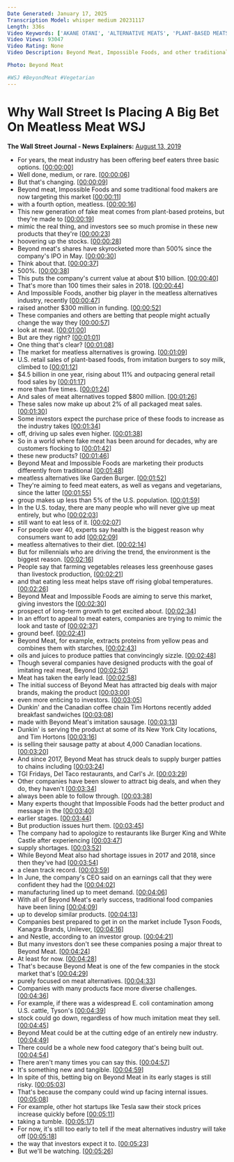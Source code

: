 ```yaml
---
Date Generated: January 17, 2025
Transcription Model: whisper medium 20231117
Length: 336s
Video Keywords: ['AKANE OTANI', 'ALTERNATIVE MEATS', 'PLANT-BASED MEATS', 'BEYOND BURGER', 'IMPOSSIBLE BURGER', 'VEGANS', 'VEGETERIANS', 'BEYOND MEAT', 'IMPOSSIBLE FOODS', 'Meat Substitutes', 'wsj', 'the wall street journal', 'meatless burger king', 'beyond meat burger', 'impossible whopper', 'vegan', 'meatless burger', 'plant based', 'veggie burger', 'beyond meat stock', 'food finance', 'fake meat', 'meat-free', 'veganism', 'plant based burger', 'plant based diet', 'burger', 'vegan burger', 'food industry', 'meat alternatives']
Video Views: 93047
Video Rating: None
Video Description: Beyond Meat, Impossible Foods, and other traditional food companies are all betting the rise of meatless alternatives could permanently change the way people look at meat. But are they right? WSJ’s Akane Otani explains. 

Photo: Beyond Meat

#WSJ #BeyondMeat #Vegetarian
---
```


# Why Wall Street Is Placing A Big Bet On Meatless Meat  WSJ
**The Wall Street Journal - News Explainers:** [August 13, 2019](https://www.youtube.com/watch?v=CxLWAPwi6Mo)
*  For years, the meat industry has been offering beef eaters three basic options. [[00:00:00](https://www.youtube.com/watch?v=CxLWAPwi6Mo&t=0.0s)]
*  Well done, medium, or rare. [[00:00:06](https://www.youtube.com/watch?v=CxLWAPwi6Mo&t=6.44s)]
*  But that's changing. [[00:00:09](https://www.youtube.com/watch?v=CxLWAPwi6Mo&t=9.8s)]
*  Beyond meat, Impossible Foods and some traditional food makers are now targeting this market [[00:00:11](https://www.youtube.com/watch?v=CxLWAPwi6Mo&t=11.36s)]
*  with a fourth option, meatless. [[00:00:16](https://www.youtube.com/watch?v=CxLWAPwi6Mo&t=16.06s)]
*  This new generation of fake meat comes from plant-based proteins, but they're made to [[00:00:19](https://www.youtube.com/watch?v=CxLWAPwi6Mo&t=19.32s)]
*  mimic the real thing, and investors see so much promise in these new products that they're [[00:00:23](https://www.youtube.com/watch?v=CxLWAPwi6Mo&t=23.84s)]
*  hoovering up the stocks. [[00:00:28](https://www.youtube.com/watch?v=CxLWAPwi6Mo&t=28.56s)]
*  Beyond meat's shares have skyrocketed more than 500% since the company's IPO in May. [[00:00:30](https://www.youtube.com/watch?v=CxLWAPwi6Mo&t=30.919999999999998s)]
*  Think about that. [[00:00:37](https://www.youtube.com/watch?v=CxLWAPwi6Mo&t=37.0s)]
*  500%. [[00:00:38](https://www.youtube.com/watch?v=CxLWAPwi6Mo&t=38.56s)]
*  This puts the company's current value at about $10 billion. [[00:00:40](https://www.youtube.com/watch?v=CxLWAPwi6Mo&t=40.18s)]
*  That's more than 100 times their sales in 2018. [[00:00:44](https://www.youtube.com/watch?v=CxLWAPwi6Mo&t=44.44s)]
*  And Impossible Foods, another big player in the meatless alternatives industry, recently [[00:00:47](https://www.youtube.com/watch?v=CxLWAPwi6Mo&t=47.94s)]
*  raised another $300 million in funding. [[00:00:52](https://www.youtube.com/watch?v=CxLWAPwi6Mo&t=52.519999999999996s)]
*  These companies and others are betting that people might actually change the way they [[00:00:57](https://www.youtube.com/watch?v=CxLWAPwi6Mo&t=57.04s)]
*  look at meat. [[00:01:00](https://www.youtube.com/watch?v=CxLWAPwi6Mo&t=60.72s)]
*  But are they right? [[00:01:01](https://www.youtube.com/watch?v=CxLWAPwi6Mo&t=61.72s)]
*  One thing that's clear? [[00:01:08](https://www.youtube.com/watch?v=CxLWAPwi6Mo&t=68.24s)]
*  The market for meatless alternatives is growing. [[00:01:09](https://www.youtube.com/watch?v=CxLWAPwi6Mo&t=69.52s)]
*  U.S. retail sales of plant-based foods, from imitation burgers to soy milk, climbed to [[00:01:12](https://www.youtube.com/watch?v=CxLWAPwi6Mo&t=72.28s)]
*  $4.5 billion in one year, rising about 11% and outpacing general retail food sales by [[00:01:17](https://www.youtube.com/watch?v=CxLWAPwi6Mo&t=77.68s)]
*  more than five times. [[00:01:24](https://www.youtube.com/watch?v=CxLWAPwi6Mo&t=84.24s)]
*  And sales of meat alternatives topped $800 million. [[00:01:26](https://www.youtube.com/watch?v=CxLWAPwi6Mo&t=86.56s)]
*  These sales now make up about 2% of all packaged meat sales. [[00:01:30](https://www.youtube.com/watch?v=CxLWAPwi6Mo&t=90.64s)]
*  Some investors expect the purchase price of these foods to increase as the industry takes [[00:01:34](https://www.youtube.com/watch?v=CxLWAPwi6Mo&t=94.44s)]
*  off, driving up sales even higher. [[00:01:38](https://www.youtube.com/watch?v=CxLWAPwi6Mo&t=98.72s)]
*  So in a world where fake meat has been around for decades, why are customers flocking to [[00:01:42](https://www.youtube.com/watch?v=CxLWAPwi6Mo&t=102.38s)]
*  these new products? [[00:01:46](https://www.youtube.com/watch?v=CxLWAPwi6Mo&t=106.76s)]
*  Beyond Meat and Impossible Foods are marketing their products differently from traditional [[00:01:48](https://www.youtube.com/watch?v=CxLWAPwi6Mo&t=108.56s)]
*  meatless alternatives like Garden Burger. [[00:01:52](https://www.youtube.com/watch?v=CxLWAPwi6Mo&t=112.68s)]
*  They're aiming to feed meat eaters, as well as vegans and vegetarians, since the latter [[00:01:55](https://www.youtube.com/watch?v=CxLWAPwi6Mo&t=115.6s)]
*  group makes up less than 5% of the U.S. population. [[00:01:59](https://www.youtube.com/watch?v=CxLWAPwi6Mo&t=119.88s)]
*  In the U.S. today, there are many people who will never give up meat entirely, but who [[00:02:03](https://www.youtube.com/watch?v=CxLWAPwi6Mo&t=123.6s)]
*  still want to eat less of it. [[00:02:07](https://www.youtube.com/watch?v=CxLWAPwi6Mo&t=127.52s)]
*  For people over 40, experts say health is the biggest reason why consumers want to add [[00:02:09](https://www.youtube.com/watch?v=CxLWAPwi6Mo&t=129.72s)]
*  meatless alternatives to their diet. [[00:02:14](https://www.youtube.com/watch?v=CxLWAPwi6Mo&t=134.48s)]
*  But for millennials who are driving the trend, the environment is the biggest reason. [[00:02:16](https://www.youtube.com/watch?v=CxLWAPwi6Mo&t=136.51999999999998s)]
*  People say that farming vegetables releases less greenhouse gases than livestock production, [[00:02:21](https://www.youtube.com/watch?v=CxLWAPwi6Mo&t=141.44s)]
*  and that eating less meat helps stave off rising global temperatures. [[00:02:26](https://www.youtube.com/watch?v=CxLWAPwi6Mo&t=146.22s)]
*  Beyond Meat and Impossible Foods are aiming to serve this market, giving investors the [[00:02:30](https://www.youtube.com/watch?v=CxLWAPwi6Mo&t=150.07999999999998s)]
*  prospect of long-term growth to get excited about. [[00:02:34](https://www.youtube.com/watch?v=CxLWAPwi6Mo&t=154.1s)]
*  In an effort to appeal to meat eaters, companies are trying to mimic the look and taste of [[00:02:37](https://www.youtube.com/watch?v=CxLWAPwi6Mo&t=157.56s)]
*  ground beef. [[00:02:41](https://www.youtube.com/watch?v=CxLWAPwi6Mo&t=161.88s)]
*  Beyond Meat, for example, extracts proteins from yellow peas and combines them with starches, [[00:02:43](https://www.youtube.com/watch?v=CxLWAPwi6Mo&t=163.48s)]
*  oils and juices to produce patties that convincingly sizzle. [[00:02:48](https://www.youtube.com/watch?v=CxLWAPwi6Mo&t=168.68s)]
*  Though several companies have designed products with the goal of imitating real meat, Beyond [[00:02:52](https://www.youtube.com/watch?v=CxLWAPwi6Mo&t=172.88s)]
*  Meat has taken the early lead. [[00:02:58](https://www.youtube.com/watch?v=CxLWAPwi6Mo&t=178.36s)]
*  The initial success of Beyond Meat has attracted big deals with major brands, making the product [[00:03:00](https://www.youtube.com/watch?v=CxLWAPwi6Mo&t=180.84s)]
*  even more enticing to investors. [[00:03:05](https://www.youtube.com/watch?v=CxLWAPwi6Mo&t=185.86s)]
*  Dunkin' and the Canadian coffee chain Tim Hortons recently added breakfast sandwiches [[00:03:08](https://www.youtube.com/watch?v=CxLWAPwi6Mo&t=188.52s)]
*  made with Beyond Meat's imitation sausage. [[00:03:13](https://www.youtube.com/watch?v=CxLWAPwi6Mo&t=193.32s)]
*  Dunkin' is serving the product at some of its New York City locations, and Tim Hortons [[00:03:16](https://www.youtube.com/watch?v=CxLWAPwi6Mo&t=196.44s)]
*  is selling their sausage patty at about 4,000 Canadian locations. [[00:03:20](https://www.youtube.com/watch?v=CxLWAPwi6Mo&t=200.4s)]
*  And since 2017, Beyond Meat has struck deals to supply burger patties to chains including [[00:03:24](https://www.youtube.com/watch?v=CxLWAPwi6Mo&t=204.82s)]
*  TGI Fridays, Del Taco restaurants, and Carl's Jr. [[00:03:29](https://www.youtube.com/watch?v=CxLWAPwi6Mo&t=209.48000000000002s)]
*  Other companies have been slower to attract big deals, and when they do, they haven't [[00:03:34](https://www.youtube.com/watch?v=CxLWAPwi6Mo&t=214.12s)]
*  always been able to follow through. [[00:03:38](https://www.youtube.com/watch?v=CxLWAPwi6Mo&t=218.48000000000002s)]
*  Many experts thought that Impossible Foods had the better product and message in the [[00:03:40](https://www.youtube.com/watch?v=CxLWAPwi6Mo&t=220.38s)]
*  earlier stages. [[00:03:44](https://www.youtube.com/watch?v=CxLWAPwi6Mo&t=224.0s)]
*  But production issues hurt them. [[00:03:45](https://www.youtube.com/watch?v=CxLWAPwi6Mo&t=225.72s)]
*  The company had to apologize to restaurants like Burger King and White Castle after experiencing [[00:03:47](https://www.youtube.com/watch?v=CxLWAPwi6Mo&t=227.94s)]
*  supply shortages. [[00:03:52](https://www.youtube.com/watch?v=CxLWAPwi6Mo&t=232.66s)]
*  While Beyond Meat also had shortage issues in 2017 and 2018, since then they've had [[00:03:54](https://www.youtube.com/watch?v=CxLWAPwi6Mo&t=234.6s)]
*  a clean track record. [[00:03:59](https://www.youtube.com/watch?v=CxLWAPwi6Mo&t=239.9s)]
*  In June, the company's CEO said on an earnings call that they were confident they had the [[00:04:02](https://www.youtube.com/watch?v=CxLWAPwi6Mo&t=242.1s)]
*  manufacturing lined up to meet demand. [[00:04:06](https://www.youtube.com/watch?v=CxLWAPwi6Mo&t=246.44s)]
*  With all of Beyond Meat's early success, traditional food companies have been lining [[00:04:09](https://www.youtube.com/watch?v=CxLWAPwi6Mo&t=249.66s)]
*  up to develop similar products. [[00:04:13](https://www.youtube.com/watch?v=CxLWAPwi6Mo&t=253.72s)]
*  Companies best prepared to get in on the market include Tyson Foods, Kanagra Brands, Unilever, [[00:04:16](https://www.youtube.com/watch?v=CxLWAPwi6Mo&t=256.24s)]
*  and Nestle, according to an investor group. [[00:04:21](https://www.youtube.com/watch?v=CxLWAPwi6Mo&t=261.64s)]
*  But many investors don't see these companies posing a major threat to Beyond Meat. [[00:04:24](https://www.youtube.com/watch?v=CxLWAPwi6Mo&t=264.47999999999996s)]
*  At least for now. [[00:04:28](https://www.youtube.com/watch?v=CxLWAPwi6Mo&t=268.88s)]
*  That's because Beyond Meat is one of the few companies in the stock market that's [[00:04:29](https://www.youtube.com/watch?v=CxLWAPwi6Mo&t=269.88s)]
*  purely focused on meat alternatives. [[00:04:33](https://www.youtube.com/watch?v=CxLWAPwi6Mo&t=273.64s)]
*  Companies with many products face more diverse challenges. [[00:04:36](https://www.youtube.com/watch?v=CxLWAPwi6Mo&t=276.47999999999996s)]
*  For example, if there was a widespread E. coli contamination among U.S. cattle, Tyson's [[00:04:39](https://www.youtube.com/watch?v=CxLWAPwi6Mo&t=279.88s)]
*  stock could go down, regardless of how much imitation meat they sell. [[00:04:45](https://www.youtube.com/watch?v=CxLWAPwi6Mo&t=285.08s)]
*  Beyond Meat could be at the cutting edge of an entirely new industry. [[00:04:49](https://www.youtube.com/watch?v=CxLWAPwi6Mo&t=289.71999999999997s)]
*  There could be a whole new food category that's being built out. [[00:04:54](https://www.youtube.com/watch?v=CxLWAPwi6Mo&t=294.64s)]
*  There aren't many times you can say this. [[00:04:57](https://www.youtube.com/watch?v=CxLWAPwi6Mo&t=297.56s)]
*  It's something new and tangible. [[00:04:59](https://www.youtube.com/watch?v=CxLWAPwi6Mo&t=299.84s)]
*  In spite of this, betting big on Beyond Meat in its early stages is still risky. [[00:05:03](https://www.youtube.com/watch?v=CxLWAPwi6Mo&t=303.28s)]
*  That's because the company could wind up facing internal issues. [[00:05:08](https://www.youtube.com/watch?v=CxLWAPwi6Mo&t=308.24s)]
*  For example, other hot startups like Tesla saw their stock prices increase quickly before [[00:05:11](https://www.youtube.com/watch?v=CxLWAPwi6Mo&t=311.92s)]
*  taking a tumble. [[00:05:17](https://www.youtube.com/watch?v=CxLWAPwi6Mo&t=317.32s)]
*  For now, it's still too early to tell if the meat alternatives industry will take off [[00:05:18](https://www.youtube.com/watch?v=CxLWAPwi6Mo&t=318.96000000000004s)]
*  the way that investors expect it to. [[00:05:23](https://www.youtube.com/watch?v=CxLWAPwi6Mo&t=323.56s)]
*  But we'll be watching. [[00:05:26](https://www.youtube.com/watch?v=CxLWAPwi6Mo&t=326.12s)]
